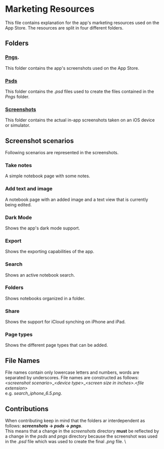 # Marketing Resources 
This file contains explanation for the app's marketing resources used on the App Store.
The resources are split in four different folders.

## Folders 

### <span style="color:blue">[Pngs](Pngs)</span>.
This folder contains the app's screenshots used on the App Store.

### [Psds](Psds)
This folder contains the _.psd_ files used to create the files contained in the _Pngs_ folder.

### [Screenshots](Screenshots)
This folder contains the actual in-app screenshots taken on an iOS device or simulator.

## Screenshot scenarios
Following scenarios are represented in the screenshots. 
### Take notes
A simple notebook page with some notes.
### Add text and image
A notebook page with an added image and a text view that is currently being edited.
### Dark Mode
Shows the app's dark mode support.
### Export
Shows the exporting capabilities of the app.
### Search
Shows an active notebook search.
### Folders
Shows notebooks organized in a folder.
### Share
Shows the support for iCloud synching on iPhone and iPad.
### Page types
Shows the different page types that can be added.

## File Names
File names contain only lowercase letters and numbers, words are separated by underscores.
File names are constructed as follows:
<_screenshot scenario_>\_<_device type_>\_<_screen size in inches_>.<_file extension_> \
e.g. _search_iphone_6.5.png_.

## Contributions 
When contributing keep in mind that the folders ar interdependent as follows: 
**_screenshots_ -> _psds_ -> _pngs_**.\
This means that a change in the _screenshots_ directory **must** be reflected by a change in the _psds_ and _pngs_ directory because the screenshot was used in the _.psd_ file which was used to create the final _.png_ file. \






